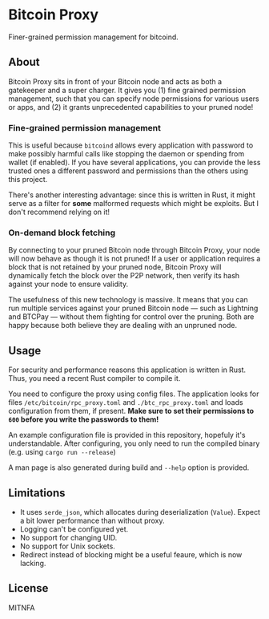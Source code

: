 # Bitcoin Proxy

Finer-grained permission management for bitcoind.

## About

Bitcoin Proxy sits in front of your Bitcoin node and acts as both a gatekeeper and a super charger. It gives you (1) fine grained permission management, such that you can specify node permissions for various users or apps, and (2) it grants unprecedented capabilities to your pruned node!

### Fine-grained permission management

This is useful because `bitcoind` allows every application with password to make possibly harmful calls like stopping the daemon or spending from wallet (if enabled). If you have several applications, you can provide the less trusted ones a different password and permissions than the others using this project.

There's another interesting advantage: since this is written in Rust, it might serve as a filter for **some** malformed requests which might be exploits. But I don't recommend relying on it!

### On-demand block fetching

By connecting to your pruned Bitcoin node through Bitcoin Proxy, your node will now behave as though it is not pruned! If a user or application requires a block that is not retained by your pruned node, Bitcoin Proxy will dynamically fetch the block over the P2P network, then verify its hash against your node to ensure validity.

The usefulness of this new technology is massive. It means that you can run multiple services against your pruned Bitcoin node — such as Lightning and BTCPay — without them fighting for control over the pruning. Both are happy because both believe they are dealing with an unpruned node.

## Usage

For security and performance reasons this application is written in Rust. Thus, you need a recent Rust compiler to compile it.

You need to configure the proxy using config files. The application looks for files `/etc/bitcoin/rpc_proxy.toml` and `./btc_rpc_proxy.toml` and loads configuration from them, if present. **Make sure to set their permissions to `600` before you write the passwords to them!**

An example configuration file is provided in this repository, hopefuly it's understandable. After configuring, you only need to run the compiled binary (e.g. using `cargo run --release`)

A man page is also generated during build and `--help` option is provided.

## Limitations

* It uses `serde_json`, which allocates during deserialization (`Value`). Expect a bit lower performance than without proxy.
* Logging can't be configured yet.
* No support for changing UID.
* No support for Unix sockets.
* Redirect instead of blocking might be a useful feaure, which is now lacking.

License
-------

MITNFA
